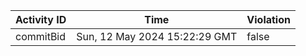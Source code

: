 | Activity ID | Time | Violation |
| --- | --- | --- |
| commitBid | Sun, 12 May 2024 15:22:29 GMT | false |